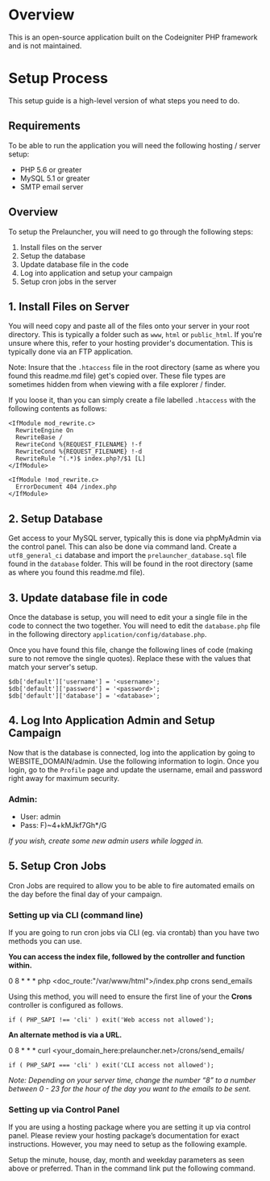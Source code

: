 # Overview

This is an open-source application built on the Codeigniter PHP framework and is not maintained.

# Setup Process

This setup guide is a high-level version of what steps you need to do. 

## Requirements

To be able to run the application you will need the following hosting / server setup:

- PHP 5.6 or greater
- MySQL 5.1 or greater
- SMTP email server


## Overview

To setup the Prelauncher, you will need to go through the following steps:

1. Install files on the server
2. Setup the database
3. Update database file in the code
4. Log into application and setup your campaign
5. Setup cron jobs in the server


## 1. Install Files on Server

You will need copy and paste all of the files onto your server in your root directory. This is typically a folder such as `www`, `html` or `public_html`. If you're unsure where this, refer to your hosting provider's documentation. This is typically done via an FTP application.

Note: Insure that the `.htaccess` file in the root directory (same as where you found this readme.md file) get's copied over. These file types are sometimes hidden from when viewing with a file explorer / finder.

If you loose it, than you can simply create a file labelled `.htaccess` with the following contents as follows:

```
<IfModule mod_rewrite.c>
  RewriteEngine On
  RewriteBase /
  RewriteCond %{REQUEST_FILENAME} !-f
  RewriteCond %{REQUEST_FILENAME} !-d
  RewriteRule ^(.*)$ index.php?/$1 [L]
</IfModule>

<IfModule !mod_rewrite.c>
  ErrorDocument 404 /index.php
</IfModule>
```


## 2. Setup Database

Get access to your MySQL server, typically this is done via phpMyAdmin via the control panel. This can also be done via command land. Create a `utf8_general_ci` database and import the `prelauncher_database.sql` file found in the `database` folder. This will be found in the root directory (same as where you found this readme.md file).


## 3. Update database file in code

Once the database is setup, you will need to edit your a single file in the code to connect the two together. You will need to edit the `database.php` file in the following directory `application/config/database.php`.

Once you have found this file, change the following lines of code (making sure to not remove the single quotes). Replace these with the values that match your server's setup.

```
$db['default']['username'] = '<username>';
$db['default']['password'] = '<password>';
$db['default']['database'] = '<database>';
```


## 4. Log Into Application Admin and Setup Campaign

Now that is the database is connected, log into the application by going to WEBSITE_DOMAIN/admin. Use the following information to login. Once you login, go to the `Profile` page and update the username, email and password right away for maximum security. 

### Admin:

- User: admin
- Pass: F)~4+kMJkf7Gh*/G

_If you wish, create some new admin users while logged in._


## 5. Setup Cron Jobs

Cron Jobs are required to allow you to be able to fire automated emails on the day before the final day of your campaign.

### Setting up via CLI (command line)

If you are going to run cron jobs via CLI (eg. via crontab) than you have two methods you can use. 

**You can access the index file, followed by the controller and function within.**

0 8 * * * php <doc_route:"/var/www/html">/index.php crons send_emails

Using this method, you will need to ensure the first line of your the **Crons** controller is configured as follows.

`if ( PHP_SAPI !== 'cli' ) exit('Web access not allowed');`

**An alternate method is via a URL.**

0 8 * * * curl <your_domain_here:prelauncher.net>/crons/send_emails/

`if ( PHP_SAPI === 'cli' ) exit('CLI access not allowed');`

*Note: Depending on your server time, change the number “8” to a number between 0 - 23 for the hour of the day you want to the emails to be sent.*

### Setting up via Control Panel

If you are using a hosting package where you are setting it up via control panel. Please review your hosting package’s documentation for exact instructions. However, you may need to setup as the following example.

Setup the minute, house, day, month and weekday parameters as seen above or preferred. Than in the command link put the following command.
